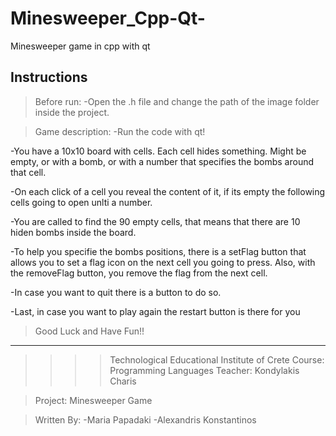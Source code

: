 # Minesweeper_Cpp-Qt-
Minesweeper game in cpp with qt

Instructions
--------------------------------------------------------------------------------
>Before run:
  -Open the .h file and change the path of the image folder inside the project.

>Game description:
   -Run the code with qt!

   -You have a 10x10 board with cells. Each cell hides something.
  Might be empty, or with a bomb, or with a number that specifies
  the bombs around that cell.

   -On each click of a cell you reveal the content of it, if its 
  empty the following cells going to open unlti a number.

   -You are called to find the 90 empty cells, that means that there
  are 10 hiden bombs inside the board.

   -To help you specifie the bombs positions, there is a setFlag button
  that allows you to set a flag icon on the next cell you going to press.
  Also, with the removeFlag button, you remove the flag from the next cell.

   -In case you want to quit there is a button to do so.

   -Last, in case you want to play again the restart button is there for you


>Good Luck and Have Fun!! 


--------------------------------------------------------------------------------
>>>>Technological Educational Institute of Crete
>>>>Course: Programming Languages
>>>>Teacher: Kondylakis Charis

>Project: Minesweeper Game

>Written By:
  -Maria Papadaki
  -Alexandris Konstantinos
